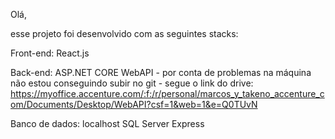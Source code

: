 Olá,

esse projeto foi desenvolvido com as seguintes stacks:

Front-end: React.js

Back-end: ASP.NET CORE WebAPI - por conta de problemas na máquina não estou conseguindo subir no git - segue o link do drive: https://myoffice.accenture.com/:f:/r/personal/marcos_y_takeno_accenture_com/Documents/Desktop/WebAPI?csf=1&web=1&e=Q0TUvN

Banco de dados: localhost SQL Server Express

